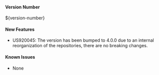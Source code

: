 #### Version Number
${version-number}

#### New Features
- US920045: The version has been bumped to 4.0.0 due to an internal reorganization of the repositories, there are no breaking changes.

#### Known Issues
- None
